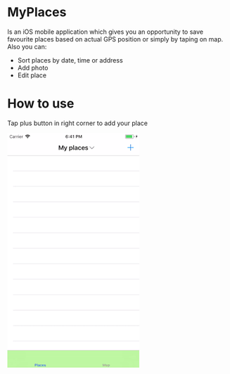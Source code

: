 # MyPlaces

Is an iOS mobile application which gives you an opportunity to save favourite places based on actual GPS position or simply by taping on map. Also you can:  

*  Sort places by date, time or address
*  Add photo
*  Edit place

# How to use
Tap plus button in right corner to add your place  

<kbd>![Alt text](images/addplace.gif)</kbd>
